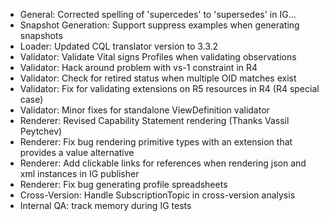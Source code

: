 * General: Corrected spelling of 'supercedes' to 'supersedes' in IG…
* Snapshot Generation: Support suppress examples when generating snapshots
* Loader: Updated CQL translator version to 3.3.2
* Validator: Validate Vital signs Profiles when validating observations
* Validator: Hack around problem with vs-1 constraint in R4
* Validator: Check for retired status when multiple OID matches exist
* Validator: Fix for validating extensions on R5 resources in R4 (R4 special case)
* Validator: Minor fixes for standalone ViewDefinition validator
* Renderer: Revised Capability Statement rendering (Thanks Vassil Peytchev)
* Renderer: Fix bug rendering primitive types with an extension that provides a value alternative
* Renderer: Add clickable links for references when rendering json and xml instances in IG publisher
* Renderer: Fix bug generating profile spreadsheets
* Cross-Version: Handle SubscriptionTopic in cross-version analysis
* Internal QA: track memory during IG tests

